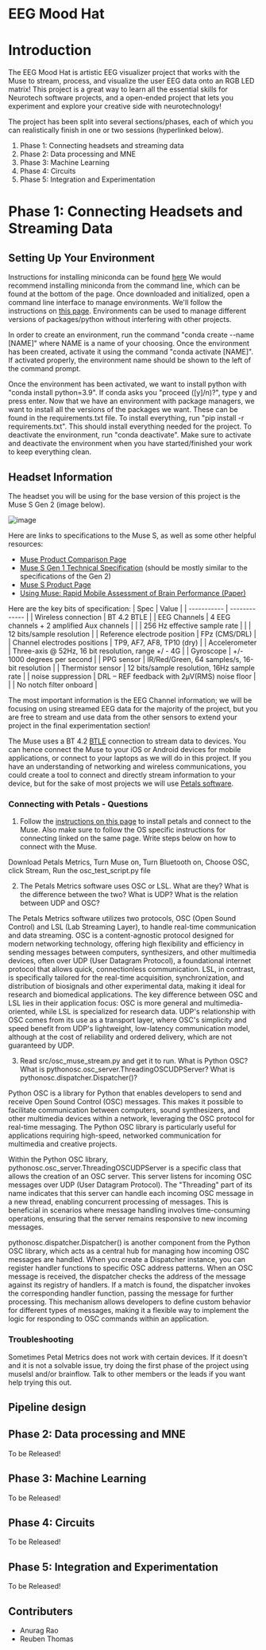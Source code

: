 # EEG Mood Hat

# Introduction

The EEG Mood Hat is artistic EEG visualizer project that works with the Muse to stream, process, and visualize the user EEG data onto an RGB LED matrix! This project is a great way to learn all the essential skills for Neurotech software projects, and a open-ended project that lets you experiment and explore your creative side with neurotechnology!

The project has been split into several sections/phases, each of which you can realistically finish in one or two sessions (hyperlinked below). 

1. Phase 1: Connecting headsets and streaming data
2. Phase 2: Data processing and MNE
3. Phase 3: Machine Learning
4. Phase 4: Circuits
5. Phase 5: Integration and Experimentation

# Phase 1: Connecting Headsets and Streaming Data

## Setting Up Your Environment
Instructions for installing miniconda can be found [here](https://docs.conda.io/projects/miniconda/en/latest/)
We would recommend installing miniconda from the command line, which can be found at the bottom of the page. Once downloaded and initialized, open a command line interface to manage environments. We'll follow the instructions on [this page](https://conda.io/projects/conda/en/latest/user-guide/tasks/manage-environments.html#activating-an-environment). Environments can be used to manage different versions of packages/python without interfering with other projects.

In order to create an environment, run the command "conda create --name [NAME]" where NAME is a name of your choosing. 
Once the environment has been created, activate it using the command "conda activate [NAME]". If activated properly, the environment name should be shown to the left of the command prompt.

Once the environment has been activated, we want to install python with "conda install python=3.9". If conda asks you "proceed ([y]/n)?", type y and press enter. 
Now that we have an environment with package managers, we want to install all the versions of the packages we want. These can be found in the requirements.txt file. To install everything, run "pip install -r requirements.txt". This should install everything needed for the project. 
To deactivate the environment, run "conda deactivate". Make sure to activate and deactivate the environment when you have started/finished your work to keep everything clean.


## Headset Information

The headset you will be using for the base version of this project is the Muse S Gen 2 (image below). 

![image](https://github.com/neurotech-berkeley/eeg_mood_hat/assets/74014913/7c564d9f-532d-4f99-be7a-e8cb728cd436)


Here are links to specifications to the Muse S, as well as some other helpful resources: 
- [Muse Product Comparison Page](https://choosemuse.my.site.com/s/article/Comparing-Muse-Headbands?language=en_US)
- [Muse S Gen 1 Technical Specification](https://images-na.ssl-images-amazon.com/images/I/71A9NwYDx9S.pdf) (should be mostly similar to the specifications of the Gen 2)
- [Muse S Product Page](https://choosemuse.com/products/muse-s-gen-2)
- [Using Muse: Rapid Mobile Assessment of Brain Performance (Paper)](https://www.frontiersin.org/articles/10.3389/fnins.2021.634147/full)

Here are the key bits of specification:
| Spec | Value |
| ----------- | ------------- |
| Wireless connection | BT 4.2 BTLE |
| EEG Channels | 4 EEG channels + 2 amplified Aux channels |
| | 256 Hz effective sample rate |
| | 12 bits/sample resolution |
| Reference electrode position | FPz (CMS/DRL) |
| Channel electrodes positions | TP9, AF7, AF8, TP10 (dry) |
| Accelerometer | Three-axis @ 52Hz, 16 bit resolution, range +/ - 4G |
| Gyroscope | +/- 1000 degrees per second |
| PPG sensor | IR/Red/Green, 64 samples/s, 16-bit resolution |
| Thermistor sensor | 12 bits/sample resolution, 16Hz sample rate |
| noise suppression | DRL – REF feedback with 2μV(RMS) noise floor |
| | No notch filter onboard |

The most important information is the EEG Channel information; we will be focusing on using streamed EEG data for the majority of the project, but you are free to stream and use data from the other sensors to extend your project in the final experimentation section! 

The Muse uses a BT 4.2 [BTLE](https://www.google.com/search?client=firefox-b-1-d&q=BTLE) connection to stream data to devices. You can hence connect the Muse to your iOS or Android devices for mobile applications, or connect to your laptops as we will do in this project. If you have an understanding of networking and wireless communications, you could create a tool to connect and directly stream information to your device, but for the sake of most projects we will use [Petals software](https://docs.petal.tech/).

### Connecting with Petals - Questions

1. Follow the [instructions on this page](https://docs.petal.tech/connect-to-muse/connect-a-muse-device) to install petals and connect to the Muse. Also make sure to follow the OS specific instructions for connecting linked on the same page. Write steps below on how to connect with the Muse.

Download Petals Metrics, Turn Muse on, Turn Bluetooth on, Choose OSC, click Stream, Run the osc_test_script.py file

2. The Petals Metrics software uses OSC or LSL. What are they? What is the difference between the two? What is UDP? What is the relation between UDP and OSC?

The Petals Metrics software utilizes two protocols, OSC (Open Sound Control) and LSL (Lab Streaming Layer), to handle real-time communication and data streaming. OSC is a content-agnostic protocol designed for modern networking technology, offering high flexibility and efficiency in sending messages between computers, synthesizers, and other multimedia devices, often over UDP (User Datagram Protocol), a foundational internet protocol that allows quick, connectionless communication. LSL, in contrast, is specifically tailored for the real-time acquisition, synchronization, and distribution of biosignals and other experimental data, making it ideal for research and biomedical applications. The key difference between OSC and LSL lies in their application focus: OSC is more general and multimedia-oriented, while LSL is specialized for research data. UDP's relationship with OSC comes from its use as a transport layer, where OSC's simplicity and speed benefit from UDP's lightweight, low-latency communication model, although at the cost of reliability and ordered delivery, which are not guaranteed by UDP.

3. Read src/osc_muse_stream.py and get it to run. What is Python OSC? What is pythonosc.osc_server.ThreadingOSCUDPServer? What is pythonosc.dispatcher.Dispatcher()? 

Python OSC is a library for Python that enables developers to send and receive Open Sound Control (OSC) messages. This makes it possible to facilitate communication between computers, sound synthesizers, and other multimedia devices within a network, leveraging the OSC protocol for real-time messaging. The Python OSC library is particularly useful for applications requiring high-speed, networked communication for multimedia and creative projects.

Within the Python OSC library, pythonosc.osc_server.ThreadingOSCUDPServer is a specific class that allows the creation of an OSC server. This server listens for incoming OSC messages over UDP (User Datagram Protocol). The "Threading" part of its name indicates that this server can handle each incoming OSC message in a new thread, enabling concurrent processing of messages. This is beneficial in scenarios where message handling involves time-consuming operations, ensuring that the server remains responsive to new incoming messages.

pythonosc.dispatcher.Dispatcher() is another component from the Python OSC library, which acts as a central hub for managing how incoming OSC messages are handled. When you create a Dispatcher instance, you can register handler functions to specific OSC address patterns. When an OSC message is received, the dispatcher checks the address of the message against its registry of handlers. If a match is found, the dispatcher invokes the corresponding handler function, passing the message for further processing. This mechanism allows developers to define custom behavior for different types of messages, making it a flexible way to implement the logic for responding to OSC commands within an application.



### Troubleshooting

Sometimes Petal Metrics does not work with certain devices. If it doesn't and it is not a solvable issue, try doing the first phase of the project using muselsl and/or brainflow. Talk to other members or the leads if you want help trying this out. 

## Pipeline design





## Phase 2: Data processing and MNE
To be Released!

## Phase 3: Machine Learning
To be Released!

## Phase 4: Circuits
To be Released!

## Phase 5: Integration and Experimentation
To be Released!


## Contributers
- Anurag Rao
- Reuben Thomas
